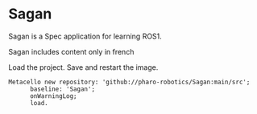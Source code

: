 # Sagan

Sagan is a Spec application for learning ROS1. 

Sagan includes content only in french

Load the project. Save and restart the image. 


```smalltalk
Metacello new repository: 'github://pharo-robotics/Sagan:main/src';
      baseline: 'Sagan';
      onWarningLog;
      load.
```



